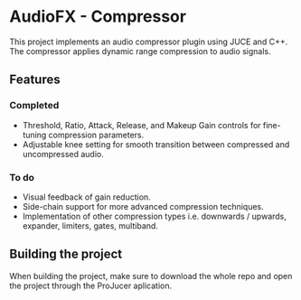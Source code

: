# AudioFX - Compressor

This project implements an audio compressor plugin using JUCE and C++. The compressor applies dynamic range compression to audio signals.

## Features

### Completed

- Threshold, Ratio, Attack, Release, and Makeup Gain controls for fine-tuning compression parameters.
- Adjustable knee setting for smooth transition between compressed and uncompressed audio.

### To do
- Visual feedback of gain reduction.
- Side-chain support for more advanced compression techniques.
- Implementation of other compression types i.e. downwards / upwards, expander, limiters, gates, multiband.

## Building the project
When building the project, make sure to download the whole repo and open the project through the ProJucer aplication.
